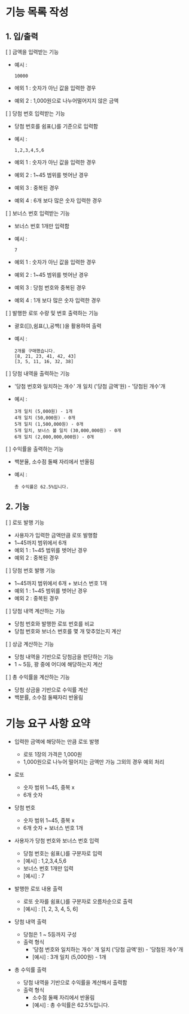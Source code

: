 # 기능 목록 작성

## 1. 입/출력

[ ] 금액을 입력받는 기능
  - 예시 : 

        10000

  - 에외 1 : 숫자가 아닌 값을 입력한 경우
  - 예외 2 : 1,000원으로 나누어떨어지지 않은 금액

[ ] 당첨 번호 입력받는 기능
  - 당첨 번호를 쉼표(,)를 기준으로 입력함
  - 예시 : 
            
        1,2,3,4,5,6

  - 예외 1 : 숫자가 아닌 값을 입력한 경우
  - 예외 2 : 1~45 범위를 벗어난 경우
  - 예외 3 : 중복된 경우
  - 예외 4 : 6개 보다 많은 숫자 입력한 경우

[ ] 보너스 번호 입력받는 기능
  - 보너스 번호 1개만 입력함
  - 예시 : 

        7

  - 예외 1 : 숫자가 아닌 값을 입력한 경우
  - 예외 2 : 1~45 범위를 벗어난 경우
  - 예외 3 : 당첨 번호와 중복된 경우
  - 예외 4 : 1개 보다 많은 숫자 입력한 경우

[ ] 발행한 로또 수량 및 번호 출력하는 기능
  - 괄호([]),쉼표(,),공백( )을 활용하여 출력
  - 예시 : 

        2개를 구매했습니다.
        [8, 21, 23, 41, 42, 43]
        [3, 5, 11, 16, 32, 38]

[ ] 당첨 내역을 출력하는 기능
  - '당첨 번호와 일치하는 개수' 개 일치 ('당첨 금액'원) - '당첨된 개수'개
  - 예시 :

        3개 일치 (5,000원) - 1개 
        4개 일치 (50,000원) - 0개 
        5개 일치 (1,500,000원) - 0개 
        5개 일치, 보너스 볼 일치 (30,000,000원) - 0개 
        6개 일치 (2,000,000,000원) - 0개

[ ] 수익률을 출력하는 기능
  - 백분율, 소수점 둘째 자리에서 반올림
  - 예시 :
            
        총 수익률은 62.5%입니다.


## 2. 기능

[ ] 로또 발행 기능
- 사용자가 입력한 금액만큼 로또 발행함
- 1~45까지 범위에서 6개
- 예외 1 : 1~45 범위를 벗어난 경우
- 예외 2 : 중복된 경우

[ ] 당첨 번호 발행 기능
- 1~45까지 범위에서 6개 + 보너스 번호 1개
- 예외 1 : 1~45 범위를 벗어난 경우
- 예외 2 : 중복된 경우

[ ] 당첨 내역 계산하는 기능
- 당첨 번호와 발행한 로또 번호를 비교
- 당첨 번호와 보너스 번호를 몇 개 맞추었는지 계산

[ ] 상금 계산하는 기능
- 당첨 내역을 기반으로 당첨금을 판단하는 기능
- 1 ~ 5등, 꽝 중에 어디에 해당하는지 계산

[ ] 총 수익률을 계산하는 기능
- 당첨 상금을 기반으로 수익률 계산
- 백분률, 소수점 둘째자리 반올림



# 기능 요구 사항 요약

- 입력한 금액에 해당하는 만큼 로또 발행
  - 로또 1장의 가격은 1,000원
  - 1,000원으로 나누어 떨어지는 금액만 가능 그외의 경우 예외 처리

- 로또
  - 숫자 범위 1~45, 중복 x
  - 6개 숫자


- 당첨 번호
  - 숫자 범위 1~45, 중복 x
  - 6개 숫자 + 보너스 번호 1개


- 사용자가 당첨 번호와 보너스 번호 입력
  - 당첨 번호는 쉼표(,)를 구분자로 입력 
  - [예시] : 1,2,3,4,5,6
  - 보너스 번호 1개만 입력
  - [예시] : 7


- 발행한 로또 내용 출력
  - 로또 숫자를 쉼표(,)를 구분자로 오름차순으로 출력
  - [예시] : [1, 2, 3, 4, 5, 6]


- 당첨 내역 출력
  - 당첨은 1 ~ 5등까지 구성
  - 출력 형식
    - '당첨 번호와 일치하는 개수' 개 일치 ('당첨 금액'원) - '당첨된 개수'개
    - [예시] : 3개 일치 (5,000원) - 1개


- 총 수익률 출력
  - 당첨 내역을 기반으로 수익률을 계산해서 출력함
  - 출력 형식
    - 소수점 둘째 자리에서 반올림
    - [예시] : 총 수익률은 62.5%입니다.